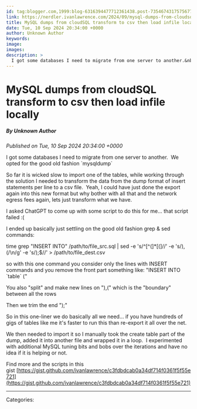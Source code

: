 ```yaml
---
id: tag:blogger.com,1999:blog-6316394477712361438.post-7354674317575677883
link: https://nerdler.ivanlawrence.com/2024/09/mysql-dumps-from-cloudsql-transform-to.html
title: MySQL dumps from cloudSQL transform to csv then load infile locally
date: Tue, 10 Sep 2024 20:34:00 +0000
author: Unknown Author
keywords: 
image: 
images: 
description: >
  I got some databases I need to migrate from one server to another.&nbsp; We opted for the good old fashion `mysqldump`So far it is wicked slow to import one of the tables, while working through the solution I needed to transform the data from the dump format of insert statements
---
```

# MySQL dumps from cloudSQL transform to csv then load infile locally
##### By Unknown Author
_Published on Tue, 10 Sep 2024 20:34:00 +0000_

I got some databases I need to migrate from one server to another.  We opted for the good old fashion \`mysqldump\`

So far it is wicked slow to import one of the tables, while working through the solution I needed to transform the data from the dump format of insert statements per line to a csv file.  Yeah, I could have just done the export again into this new format but why bother with all that and the network egress fees again, lets just transform what we have.

I asked ChatGPT to come up with some script to do this for me... that script failed :(

I ended up basically just settling on the good old fashion grep & sed commands:

time grep "INSERT INTO" /path/to/file\_src.sql | sed -e 's/^\[^(\]\*\[(\]//' -e 's/),(/\\n/g' -e 's/);$//' > /path/to/file\_dest.csv

so with this one command you consider only the lines with INSERT commands and you remove the front part something like: "INSERT INTO \`table\` ("

You also "split" and make new lines on "),(" which is the "boundary" between all the rows

Then we trim the end ");"  

So in this one-liner we do basically all we need... if you have hundreds of gigs of tables like me it's faster to run this than re-export it all over the net.

We then needed to import it so I manually took the create table part of the dump, added it into another file and wrapped it in a loop.  I experimented with additional MySQL tuning bits and bobs over the iterations and have no idea if it is helping or not.

Find more and the scripts in this gist [https://gist.github.com/ivanlawrence/c3fdbdcab0a34df714f0361f5f55e721](https://gist.github.com/ivanlawrence/c3fdbdcab0a34df714f0361f5f55e721)

---
Categories: 